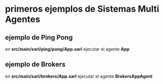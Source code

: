 # primeros ejemplos de Sistemas Multi Agentes

## ejemplo de Ping Pong

en **src/main/sarl/ping/pong/App.sarl** ejecutar el agente **App**

## ejemplo de Brokers

en **src/main/sarl/brokers/App.sarl** ejecutar el agente **BrokersAppAgent**
